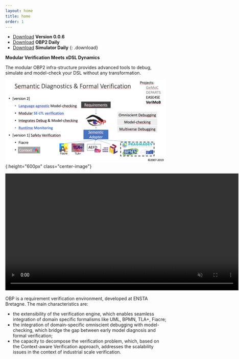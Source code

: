 ```yaml
---
layout: home
title: home
order: 1
---
```


- [Download](https://bintray.com/plug-obp/distributions/download_file?file_path=plug-obp2-0.0.6.zip)
**Version 0.0.6**
- [Download](https://bintray.com/plug-obp/distributions/download_file?file_path=obp2-daily-19.zip)
**OBP2 Daily**
- [Download](https://bintray.com/plug-obp/distributions/download_file?file_path=obp2-simulator-daily-19.zip)
**Simulator Daily**
{: .download}

**Modular Verification Meets xDSL Dynamics**

The modular OBP2 infra-structure provides advanced tools to debug, simulate and model-check your DSL without any transformation.

![Overview](/images/overview.png){:height="600px" class="center-image"}

<video src="/images/obp2/demo.mp4" width="730px" autoplay loop muted playsinline class="center-image"></video>

OBP is a requirement verification environment, developed at ENSTA Bretagne. The main characteristics are:

- the extensibility of the verification engine, which enables seamless integration of domain specific formalisms like UML, BPMN, TLA+, Fiacre;
- the integration of domain-specific omniscient debugging with model-checking, which bridge the gap between early model diagnosis and formal verification;
- the capacity to decompose the verification problem, which, based on the Context-aware Verification approach, addresses the scalability issues in the context of industrial scale verification.

<!-- 
![Verification View](/images/obp2/0.0.4/VerificationView.png){:height="600px" class="center-image"}
-->